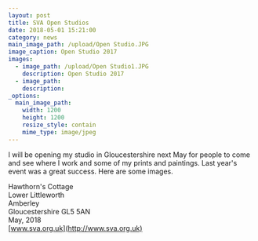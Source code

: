 ```yaml
---
layout: post
title: SVA Open Studios
date: 2018-05-01 15:21:00
category: news
main_image_path: /upload/Open Studio.JPG
image_caption: Open Studio 2017
images:
  - image_path: /upload/Open Studio1.JPG
    description: Open Studio 2017
  - image_path:
    description:
_options:
  main_image_path:
    width: 1200
    height: 1200
    resize_style: contain
    mime_type: image/jpeg
---
```



I will be opening my studio in Gloucestershire next May for people to come and see where I work and some of my prints and paintings. Last year's event was a great success. Here are some images.

Hawthorn's Cottage<br>Lower Littleworth<br>Amberley<br>Gloucestershire GL5 5AN<br>May, 2018<br>[www.sva.org.uk](http://www.sva.org.uk)